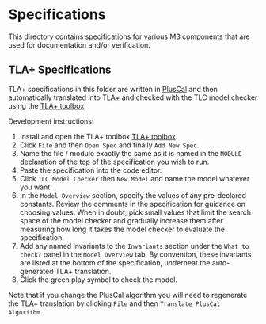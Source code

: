 # Specifications

This directory contains specifications for various M3 components that are used for documentation and/or verification.

## TLA+ Specifications

TLA+ specifications in this folder are written in [PlusCal](https://lamport.azurewebsites.net/tla/pluscal.html) and then automatically translated into TLA+ and checked with the TLC model checker using the [TLA+ toolbox](https://lamport.azurewebsites.net/tla/toolbox.html).

Development instructions:

1. Install and open the TLA+ toolbox [TLA+ toolbox](https://lamport.azurewebsites.net/tla/toolbox.html).
2. Click `File` and then `Open Spec` and finally `Add New Spec`.
3. Name the file / module exactly the same as it is named in the `MODULE` declaration of the top of the specification you wish to run.
4. Paste the specification into the code editor.
5. Click `TLC Model Checker` then `New Model` and name the model whatever you want.
6. In the `Model Overview` section, specify the values of any pre-declared constants. Review the comments in the specification for guidance on choosing values. When in doubt, pick small values that limit the search space of the model checker and gradually increase them after measuring how long it takes the model checker to evaluate the specification.
7. Add any named invariants to the `Invariants` section under the `What to check?` panel in the `Model Overview` tab. By convention, these invariants are listed at the bottom of the specification, underneat the auto-generated TLA+ translation.
8. Click the green play symbol to check the model.

Note that if you change the PlusCal algorithm you will need to regenerate the TLA+ translation by clicking `File` and then `Translate PlusCal Algorithm`.
